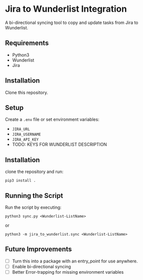 # Jira to Wunderlist Integration

A bi-directional syncing tool to copy and update tasks from Jira to Wunderlist.

## Requirements

-   Python3
-   Wunderlist
-   Jira

## Installation

Clone this repository.

## Setup

Create a `.env` file or set environment variables:

-   `JIRA_URL`
-   `JIRA_USERNAME`
-   `JIRA_API_KEY`
- TODO: KEYS FOR WUNDERLIST DESCRIPTION

## Installation

clone the repository and run:

```Shell
pip3 install .
```

## Running the Script

Run the script by executing:

```Shell
python3 sync.py <Wunderlist-ListName>
```

or

```Shell
python3 -m jira_to_wunderlist.sync <Wunderlist-ListName>
```

## Future Improvements

-   [ ] Turn this into a package with an entry_point for use anywhere.
-   [ ] Enable bi-directional syncing
-   [ ] Better Error-trapping for missing environment variables
